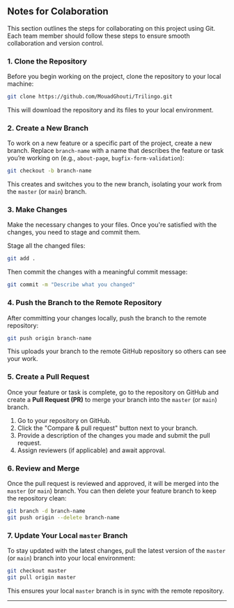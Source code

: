 ## Notes for Colaboration 

This section outlines the steps for collaborating on this project using Git. Each team member should follow these steps to ensure smooth collaboration and version control.

### 1. **Clone the Repository**

Before you begin working on the project, clone the repository to your local machine:

```bash
git clone https://github.com/MouadGhouti/Trilingo.git
```

This will download the repository and its files to your local environment.

### 2. **Create a New Branch**

To work on a new feature or a specific part of the project, create a new branch. Replace `branch-name` with a name that describes the feature or task you’re working on (e.g., `about-page`, `bugfix-form-validation`):

```bash
git checkout -b branch-name
```

This creates and switches you to the new branch, isolating your work from the `master` (or `main`) branch.

### 3. **Make Changes**

Make the necessary changes to your files. Once you're satisfied with the changes, you need to stage and commit them.

Stage all the changed files:

```bash
git add .
```

Then commit the changes with a meaningful commit message:

```bash
git commit -m "Describe what you changed"
```

### 4. **Push the Branch to the Remote Repository**

After committing your changes locally, push the branch to the remote repository:

```bash
git push origin branch-name
```

This uploads your branch to the remote GitHub repository so others can see your work.

### 5. **Create a Pull Request**

Once your feature or task is complete, go to the repository on GitHub and create a **Pull Request (PR)** to merge your branch into the `master` (or `main`) branch.

1. Go to your repository on GitHub.
2. Click the "Compare & pull request" button next to your branch.
3. Provide a description of the changes you made and submit the pull request.
4. Assign reviewers (if applicable) and await approval.

### 6. **Review and Merge**

Once the pull request is reviewed and approved, it will be merged into the `master` (or `main`) branch. You can then delete your feature branch to keep the repository clean:

```bash
git branch -d branch-name
git push origin --delete branch-name
```

### 7. **Update Your Local `master` Branch**

To stay updated with the latest changes, pull the latest version of the `master` (or `main`) branch into your local environment:

```bash
git checkout master
git pull origin master
```

This ensures your local `master` branch is in sync with the remote repository.

---
